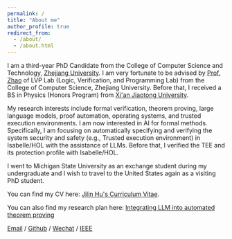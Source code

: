 ```yaml
---
permalink: /
title: "About me"
author_profile: true
redirect_from: 
  - /about/
  - /about.html
---
```


I am a third-year PhD Candidate from the College of Computer Science and Technology, [Zhejiang University](https://www.zju.edu.cn/). I am very fortunate to be advised by [Prof. Zhao](https://lvpgroup.github.io/) of LVP Lab (Logic, Verification, and Programming Lab) from the College of Computer Science, Zhejiang University. Before that, I received a BS in Physics (Honors Program) from [Xi'an Jiaotong University](https://www.xjtu.edu.cn/).

My research interests include formal verification, theorem proving, large language models, proof automation, operating systems, and trusted execution environments. I am now interested in AI for formal methods. Specifically, I am focusing on automatically specifying and verifying the system security and safety (e.g., Trusted execution environment) in Isabelle/HOL with the assistance of LLMs. Before that, I verified the TEE and its protection profile with Isabelle/HOL.   

I went to Michigan State University as an exchange student during my undergraduate and I wish to travel to the United States again as a visiting PhD student.

You can find my CV here: [Jilin Hu's Curriculum Vitae](../assets/CV.pdf). 

You can also find my research plan here: [Integrating LLM into automated theorem proving](../assets/Plan.pdf)

[Email](hujilin@zju.edu.cn) / [Github](https://github.com/JilinHu) / [Wechat](../images/wechat.jpg) / [IEEE](https://ieeexplore.ieee.org/author/37089998729)
